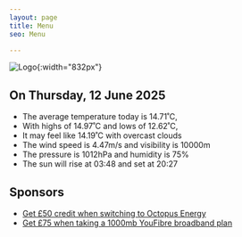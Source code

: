 ```yaml
---
layout: page
title: Menu
seo: Menu

---
```


![Logo](/images/logo.jpg){:width="832px"}

<!-- weather_marker starts -->
## On Thursday, 12 June 2025

- The average temperature today is 14.71˚C,
- With highs of 14.97˚C and lows of 12.62˚C,
- It may feel like 14.19˚C with overcast clouds
- The wind speed is 4.47m/s and visibility is 10000m
- The pressure is 1012hPa and humidity is 75%
- The sun will rise at 03:48 and set at 20:27

<!-- weather_marker ends -->

## Sponsors

- [Get £50 credit when switching to Octopus Energy](https://bit.ly/3oD1nnS)
- [Get £75 when taking a 1000mb YouFibre broadband plan](https://aklam.io/91zWhU?)
